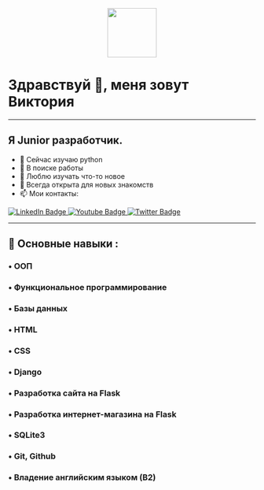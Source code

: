 <div id="header" align="center">
  <img src="https://media.giphy.com/media/qT3NpahR7tGnOqqjng/giphy.gif" width="100"/>
</div>

# Здравствуй 👋, меня зовут Виктория

---

## Я Junior разработчик.
- 🌱 Сейчас изучаю python
- 👯 В поиске работы
- 🤔 Люблю изучать что-то новое
- 💬 Всегда открыта для новых знакомств
- 📫 Мои контакты: 
<div id="badges">
  <a href="https://www.linkedin.com/in/%D0%B2%D0%B8%D0%BA%D1%82%D0%BE%D1%80%D0%B8%D1%8F-%D0%B3%D0%B0%D0%BB%D0%BA%D0%B8%D0%BD%D0%B0-964743248/">
    <img src="https://img.shields.io/badge/LinkedIn-blue?style=for-the-badge&logo=linkedin&logoColor=white" alt="LinkedIn Badge"/>
  </a>
  <a href="https://vk.com/moth0010">
    <img src="https://img.shields.io/badge/VK-grey?style=for-the-badge&logo=youtube&logoColor=white" alt="Youtube Badge"/>
  </a>
  <a href="https://web.telegram.org/k/#@smooochie">
    <img src="https://img.shields.io/badge/Telegram-blue?style=for-the-badge&logo=twitter&logoColor=white" alt="Twitter Badge"/>
  </a>
</div>

---

## 🐍 Основные навыки :
### • ООП
### • Функциональное программирование
### • Базы данных
### • HTML
### • CSS
### • Django
### • Разработка сайта на Flask
### • Разработка интернет-магазина на Flask 
### • SQLite3
### • Git, Github
### • Владение английским языком (B2)
